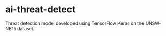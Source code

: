 # ai-threat-detect
Threat detection model developed using TensorFlow Keras on the UNSW-NB15 dataset.
